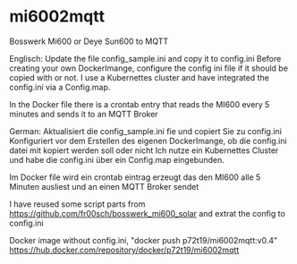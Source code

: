 # mi6002mqtt
Bosswerk Mi600 or Deye Sun600 to MQTT

Englisch:
Update the file config_sample.ini and copy it to config.ini
Before creating your own DockerImange, configure the config ini file if it should be copied with or not.
I use a Kubernettes cluster and have integrated the config.ini via a Config.map.

In the Docker file there is a crontab entry that reads the MI600 every 5 minutes and sends it to an MQTT Broker


German:
Aktualisiert die config_sample.ini fie und copiert Sie zu config.ini
Konfiguriert vor dem Erstellen des eigenen DockerImange, ob die config.ini datei mit kopiert werden soll oder nicht
Ich nutze ein Kubernettes Cluster und habe die config.ini über ein Config.map eingebunden.

Im Docker file wird ein crontab eintrag erzeugt das den MI600 alle 5 Minuten ausliest und an einen MQTT Broker sendet

I have reused some script parts from https://github.com/fr00sch/bosswerk_mi600_solar and extrat the config to config.ini

Docker image without config.ini, "docker push p72t19/mi6002mqtt:v0.4"
https://hub.docker.com/repository/docker/p72t19/mi6002mqtt


